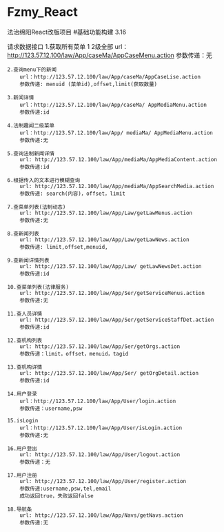 # Fzmy_React
法治绵阳React改版项目
#基础功能构建   3.16


请求数据接口
	1.获取所有菜单  1 2级全部
		url：http://123.57.12.100/law/App/caseMa/AppCaseMenu.action
		参数传递：无

	2.查询menu下的新闻
		url：http://123.57.12.100/law/App/caseMa/AppCaseLise.action
		参数传递: menuid (菜单id),offset,limit(获取数量)
	
	3.新闻详情
		url：http://123.57.12.100/law/App/caseMa/ AppMediaMenu.action
		参数传递:id
	
	4.法制趣闻二级菜单
		url：http://123.57.12.100/law/App/ mediaMa/ AppMediaMenu.action
		参数传递:无

	5.查询法制新闻详情
		url: http://123.57.12.100/law/App/mediaMa/AppMediaContent.action
		参数传递:id
	
	6.根据传入的文本进行模糊查询
		url: http://123.57.12.100/law/App/mediaMa/AppSearchMedia.action
		参数传递: search(内容)，offset，limit

	7.查菜单列表(法制动态)
		url: http://123.57.12.100/law/App/Law/getLawMenus.action
		参数传递:无

	8.查新闻列表
		url: http://123.57.12.100/law/App/Law/getLawNews.action
		参数传递: limit,offset,menuid,

	9.查新闻详情列表
		url: http://123.57.12.100/law/App/Law/ getLawNewsDet.action
		参数传递:id

	10.查菜单列表(法律服务)
		url: http://123.57.12.100/law/App/Ser/getServiceMenus.action
		参数传递:无
	
	11.查人员详情
		url: http://123.57.12.100/law/App/Ser/getServiceStaffDet.action
		参数传递:id
	
	12.查机构列表
		url: http://123.57.12.100/law/App/Ser/getOrgs.action
		参数传递：limit，offset，menuid，tagid
	
	13.查机构详情
		url: http://123.57.12.100/law/App/Ser/ getOrgDetail.action
		参数传递:id
	
	14.用户登录
		url：http://123.57.12.100/law/App/User/login.action
		参数传递：username,psw
	
	15.isLogin
		url：http://123.57.12.100/law/App/User/isLogin.action
		参数传递:无

	16.用户登出
		url: http://123.57.12.100/law/App/User/logout.action
		参数传递：无
	
	17.用户注册
		url: http://123.57.12.100/law/App/User/register.action
		参数传递:username,psw,tel,email
		成功返回true，失败返回false
	
	18.导航条
		url: http://123.57.12.100/law/App/Navs/getNavs.action
		参数传递:无
	

